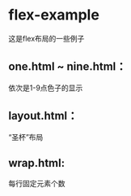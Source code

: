 # flex-example
这是flex布局的一些例子

## one.html ~ nine.html：
依次是1-9点色子的显示

## layout.html：
“圣杯”布局

## wrap.html:
每行固定元素个数
